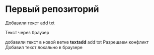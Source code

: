 # Первый репозиторий

Добавили текст add txt

Текст через браузер

добавили текст в новой ветке
**textadd** add txt
Разрешаем конфликт 
Добавил текст локально в браузере


